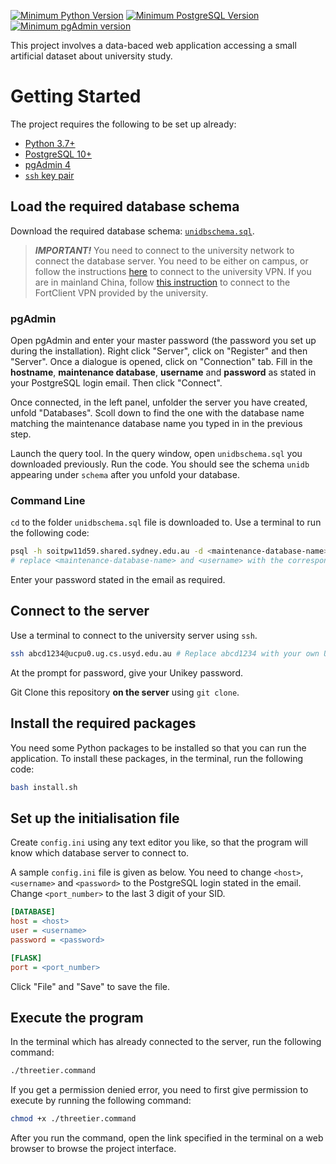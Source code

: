 [![Minimum Python Version](https://img.shields.io/badge/Python-3.7%2B-yellow)](https://www.python.org/downloads/)
[![Minimum PostgreSQL Version](https://img.shields.io/badge/PostgreSQL-10%2B-blue)](https://www.postgresql.org/download/)
[![Minimum pgAdmin version](https://img.shields.io/badge/pgAdmin-4-blue)](https://www.pgadmin.org/download/)

This project involves a data-baced web application accessing a small artificial dataset about university study.

# Getting Started

The project requires the following to be set up already:

- [Python 3.7+](https://www.python.org/downloads/)
- [PostgreSQL 10+](https://www.postgresql.org/download/)
- [pgAdmin 4](https://www.pgadmin.org/download/)
- [`ssh` key pair](https://docs.github.com/en/enterprise-server@3.4/authentication/connecting-to-github-with-ssh/generating-a-new-ssh-key-and-adding-it-to-the-ssh-agent)

## Load the required database schema

Download the required database schema: [`unidbschema.sql`](https://canvas.sydney.edu.au/courses/43727/modules/items/1733778).

> ***IMPORTANT!***
You need to connect to the university network to connect the database server.
You need to be either on campus, or follow the instructions [here](https://sydneyuni.service-now.com/sm/?id=kb_article_view&sys_kb_id=836b51e6dbeb6010ea7d0793f3961901) to connect to the university VPN.
If you are in mainland China, follow [this instruction](https://secure-client.sydney.edu.au/) to connect to the FortClient VPN provided by the university.

### pgAdmin

Open pgAdmin and enter your master password (the password you set up during the installation).
Right click "Server", click on "Register" and then "Server".
Once a dialogue is opened, click on "Connection" tab.
Fill in the **hostname**, **maintenance database**, **username** and **password** as stated in your PostgreSQL login email.
Then click "Connect".

Once connected, in the left panel, unfolder the server you have created, unfold "Databases".
Scoll down to find the one with the database name matching the maintenance database name you typed in in the previous step.

Launch the query tool.
In the query window, open `unidbschema.sql` you downloaded previously.
Run the code.
You should see the schema `unidb` appearing under `schema` after you unfold your database.

### Command Line

`cd` to the folder `unidbschema.sql` file is downloaded to.
Use a terminal to run the following code:

```bash
psql -h soitpw11d59.shared.sydney.edu.au -d <maintenance-database-name> -U <username> -f unidbschema.sql
# replace <maintenance-database-name> and <username> with the corresponding details stated in your PostgreSQL login email.
```

Enter your password stated in the email as required.

## Connect to the server
Use a terminal to connect to the university server using `ssh`.

```bash
ssh abcd1234@ucpu0.ug.cs.usyd.edu.au # Replace abcd1234 with your own Unikey
```

At the prompt for password, give your Unikey password.

Git Clone this repository **on the server** using `git clone`.

## Install the required packages

You need some Python packages to be installed so that you can run the application.
To install these packages, in the terminal, run the following code:

```bash
bash install.sh
```

## Set up the initialisation file

Create `config.ini` using any text editor you like, so that the program will know which database server to connect to.

A sample `config.ini` file is given as below.
You need to change `<host>`, `<username>` and `<password>` to the PostgreSQL login stated in the email.
Change `<port_number>` to the last 3 digit of your SID.

```ini
[DATABASE]
host = <host>
user = <username>
password = <password>

[FLASK]
port = <port_number>
```

Click "File" and "Save" to save the file.

## Execute the program

In the terminal which has already connected to the server, run the following command:

```bash
./threetier.command
```

If you get a permission denied error, you need to first give permission to execute by running the following command:

```bash
chmod +x ./threetier.command
```

After you run the command, open the link specified in the terminal on a web browser to browse the project interface.
